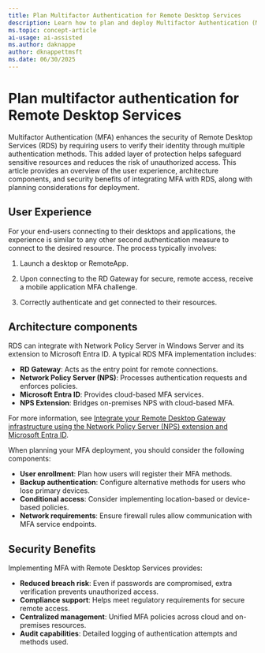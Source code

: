 ```yaml
---
title: Plan Multifactor Authentication for Remote Desktop Services
description: Learn how to plan and deploy Multifactor Authentication (MFA) with Remote Desktop Services (RDS) to enhance security and reduce unauthorized access risks.
ms.topic: concept-article
ai-usage: ai-assisted
ms.author: daknappe
author: dknappettmsft
ms.date: 06/30/2025
---
```


# Plan multifactor authentication for Remote Desktop Services

Multifactor Authentication (MFA) enhances the security of Remote Desktop Services (RDS) by requiring users to verify their identity through multiple authentication methods. This added layer of protection helps safeguard sensitive resources and reduces the risk of unauthorized access. This article provides an overview of the user experience, architecture components, and security benefits of integrating MFA with RDS, along with planning considerations for deployment.

## User Experience

For your end-users connecting to their desktops and applications, the experience is similar to any other second authentication measure to connect to the desired resource. The process typically involves:

1. Launch a desktop or RemoteApp.

1. Upon connecting to the RD Gateway for secure, remote access, receive a mobile application MFA challenge.

1. Correctly authenticate and get connected to their resources.

## Architecture components

RDS can integrate with Network Policy Server in Windows Server and its extension to Microsoft Entra ID. A typical RDS MFA implementation includes:

- **RD Gateway**: Acts as the entry point for remote connections.
- **Network Policy Server (NPS)**: Processes authentication requests and enforces policies.
- **Microsoft Entra ID**: Provides cloud-based MFA services.
- **NPS Extension**: Bridges on-premises NPS with cloud-based MFA.

For more information, see [Integrate your Remote Desktop Gateway infrastructure using the Network Policy Server (NPS) extension and Microsoft Entra ID](/entra/identity/authentication/howto-mfa-nps-extension-rdg).

When planning your MFA deployment, you should consider the following components:

- **User enrollment**: Plan how users will register their MFA methods.
- **Backup authentication**: Configure alternative methods for users who lose primary devices.
- **Conditional access**: Consider implementing location-based or device-based policies.
- **Network requirements**: Ensure firewall rules allow communication with MFA service endpoints.

## Security Benefits

Implementing MFA with Remote Desktop Services provides:

- **Reduced breach risk**: Even if passwords are compromised, extra verification prevents unauthorized access.
- **Compliance support**: Helps meet regulatory requirements for secure remote access.
- **Centralized management**: Unified MFA policies across cloud and on-premises resources.
- **Audit capabilities**: Detailed logging of authentication attempts and methods used.
